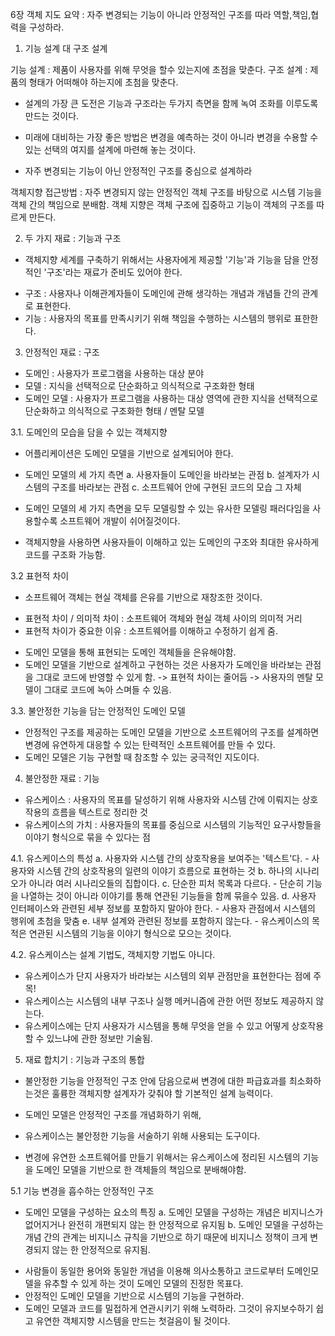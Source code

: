 6장 객체 지도
요약 : 자주 변경되는 기능이 아니라 안정적인 구조를 따라 역할,책임,협력을 구성하라.


1. 기능 설계 대 구조 설계

기능 설계 : 제품이 사용자를 위해 무엇을 할수 있는지에 초점을 맞춘다.
구조 설계 : 제품의 형태가 어떠해야 하는지에 초첨을 맞춘다.

* 설계의 가장 큰 도전은 기능과 구조라는 두가지 측면을 함께 녹여 조화를 이루도록 만드는 것이다.

* 미래에 대비하는 가장 좋은 방법은 변경을 예측하는 것이 아니라 변경을 수용할 수 있는 선택의 여지를 설계에 마련해 놓는 것이다.

* 자주 변경되는 기능이 아닌 안정적인 구조를 중심으로 설계하라

객체지향 접근방법  : 자주 변경되지 않는 안정적인 객체 구조를 바탕으로 시스템 기능을 객체 간의 책임으로 분배함.
객체 지향은 객체 구조에 집중하고 기능이 객체의 구조를 따르게 만든다.


2. 두 가지 재료 : 기능과 구조
* 객체지향 세계를 구축하기 위해서는 사용자에게 제공할 '기능'과 기능을 담을 안정적인 '구조'라는 재료가 준비도 있어야 한다.

- 구조 : 사용자나 이해관계자들이 도메인에 관해 생각하는 개념과 개념들 간의 관계로 표현한다.
- 기능 : 사용자의 목표를 만족시키기 위해 책임을 수행하는 시스템의 행위로 표한한다.


3. 안정적인 재료 : 구조
- 도메인 : 사용자가 프로그램을 사용하는 대상 분야
- 모델 : 지식을 선택적으로 단순화하고 의식적으로 구조화한 형태
- 도메인 모델 : 사용자가 프로그램을 사용하는 대상 영역에 관한 지식을 선택적으로 단순화하고 의식적으로 구조화한 형태 / 멘탈 모델

3.1. 도메인의 모습을 담을 수 있는 객체지향
* 어플리케이션은 도메인 모델을 기반으로 설계되어야 한다.

- 도메인 모델의 세 가지 측면
  a. 사용자들이 도메인을 바라보는 관점
  b. 설계자가 시스템의 구조를 바라보는 관점
  c. 소프트웨어 안에 구현된 코드의 모습 그 자체
* 도메인 모델의 세 가지 측면을 모두 모델링할 수 있는 유사한 모델링 패러다임을 사용할수록 소프트웨어 개발이 쉬어질것이다.

* 객체지향을 사용하면 사용자들이 이해하고 있는 도메인의 구조와 최대한 유사하게 코드를 구조화 가능함.

3.2 표현적 차이
* 소프트웨어 객체는 현실 객체를 은유를 기반으로 재창조한 것이다.

- 표현적 차이 / 의미적 차이 : 소프트웨어 객체와 현실 객체 사이의 의미적 거리
- 표현적 차이가 중요한 이유  : 소프트웨어를 이해하고 수정하기 쉽게 줌. 

* 도메인 모델을 통해 표현되는 도메인 객체들을 은유해야함.
* 도메인 모델을 기반으로 설계하고 구현하는 것은 사용자가 도메인을 바라보는 관점을 그대로 코드에 반영할 수 있게 함. -> 표현적 차이는 줄어듬 -> 사용자의 멘탈 모델이 그대로 코드에 녹아 스며들 수 있음.

3.3. 불안정한 기능을 담는 안정적인 도메인 모델
* 안정적인 구조를 제공하는 도메인 모델을 기반으로 소프트웨어의 구조를 설계하면 변경에 유연하게 대응할 수 있는 탄력적인 소프트웨어를 만들 수 있다.
* 도메인 모델은 기능 구현할 때 참조할 수 있는 궁극적인 지도이다.

4. 불안정한 재료 : 기능
- 유스케이스 : 사용자의 목표를 달성하기 위해 사용자와 시스템 간에 이뤄지는 상호작용의 흐름을 텍스트로 정리한 것
- 유스케이스의 가치 : 사용자들의 목표를 중심으로 시스템의 기능적인 요구사항들을 이야기 형식으로 묶을 수 있다는 점

4.1. 유스케이스의 특성
 a. 사용자와 시스템 간의 상호작용을 보여주는 '텍스트'다.
    - 사용자와 시스템 간의 상호작용의 일련의 이야기 흐름으로 표현하는 것
 b. 하나의 시나리오가 아니라 여러 시나리오들의 집합이다.
 c. 단순한 피처 목록과 다르다.
    - 단순히 기능을 나열하는 것이 아니라 이야기를 통해 연관된 기능들을 함께 묶을수 있음.
 d. 사용자 인터페이스와 관련된 세부 정보를 포함하지 말아야 한다.
    - 사용자 관점에서 시스템의 행위에 초첨을 맞춤
 e. 내부 설계와 관련된 정보를 포함하지 않는다.
    - 유스케이스의 목적은 연관된 시스템의 기능을 이야기 형식으로 모으는 것이다.

4.2. 유스케이스는 설계 기법도, 객체지향 기법도 아니다.
* 유스케이스가 단지 사용자가 바라보는 시스템의 외부 관점만을 표현한다는 점에 주목!
* 유스케이스는 시스템의 내부 구조나 실행 메커니즘에 관한 어떤 정보도 제공하지 않는다.
* 유스케이스에는 단지 사용자가 시스템을 통해 무엇을 얻을 수 있고 어떻게 상호작용할 수 있느냐에 관한 정보만 기술됨.

5. 재료 합치기 : 기능과 구조의 통합
* 불안정한 기능을 안정적인 구조 안에 담음으로써 변경에 대한 파급효과를 최소화하는것은 훌륭한 객체지향 설계자가 갖춰야 할 기본적인 설계 능력이다.
* 도메인 모델은 안정적인 구조를 개념화하기 위해,
* 유스케이스는 불안정한 기능을 서술하기 위해 사용되는 도구이다.

* 변경에 유연한 소프트웨어를 만들기 위해서는 유스케이스에 정리된 시스템의 기능을 도메인 모델을 기반으로 한 객체들의 책임으로 분배해야함.

5.1 기능 변경을 흡수하는 안정적인 구조
- 도메인 모델을 구성하는 요소의 특징
 a. 도메인 모델을 구성하는 개념은 비지니스가 없어지거나 완전히 개편되지 않는 한 안정적으로 유지됨
 b. 도메인 모델을 구성하는 개념 간의 관계는 비지니스 규칙을 기반으로 하기 때문에 비지니스 정책이 크게 변경되지 않는 한 안정적으로 유지됨.
* 사람들이 동일한 용어와 동일한 개념을 이용해 의사소통하고 코드로부터 도메인모델을 유추할 수 있게 하는 것이 도메인 모델의 진정한 목표다.
* 안정적인 도메인 모델을 기반으로 시스템의 기능을 구현하라.
* 도메인 모델과 코드를 밀접하게 연관시키기 위해 노력하라. 그것이 유지보수하기 쉽고 유연한 객체지향 시스템을 만드는 첫걸음이 될 것이다.

